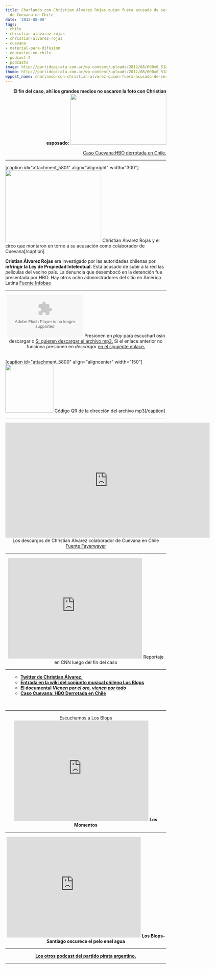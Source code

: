 ```yaml
---
title: Charlando con Christian Álvarez Rojas quien fuera acusado de ser administrador
  de Cuevana en Chile
date: '2012-08-08'
tags:
- chile
- christian-alavaraz-rojas
- christian-alvarez-rojas
- cuevana
- material-para-difusion
- educacion-en-chile
- podcast-2
- podcasts
image: http://partidopirata.com.ar/wp-content/uploads/2012/08/600x0_518671.jpg
thumb: http://partidopirata.com.ar/wp-content/uploads/2012/08/600x0_518671-150x150.jpg
wppost_name: charlando-con-christian-alvarez-quien-fuera-acusado-de-ser-administrador-de-cuevana-en-chile
---
```


<p style="text-align: right;"><strong>El fin del caso, ahí los grandes medios no sacaron la foto con Christian esposado:</strong>
<a href="http://partidopirata.com.ar/wp-content/uploads/2012/08/sin_cargos-300x159.jpg"><img class="alignright size-full wp-image-5821" title="sin_cargos-300x159" src="http://partidopirata.com.ar/wp-content/uploads/2012/08/sin_cargos-300x159.jpg" alt="" width="300" height="159" /></a></p>
<p style="text-align: right;"><a href="http://culturadigital.cl/wp/?p=2045" target="_blank">Caso Cuevana:HBO derrotada en Chile.</a></p>


<hr />

[caption id="attachment_5801" align="alignright" width="300"]<a href="http://partidopirata.com.ar/wp-content/uploads/2012/08/600x0_518671.jpg"><img class="size-medium wp-image-5801" title="600x0_518671" src="http://partidopirata.com.ar/wp-content/uploads/2012/08/600x0_518671-300x225.jpg" alt="" width="300" height="225" /></a> Christian Álvarez Rojas y el circo que montaron en torno a su acusación como colaborador de Cuevana[/caption]

<strong>Cristian Álvarez Rojas</strong> era investigado por las autoridades chilenas por<strong> infringir la Ley de Propiedad Intelectual.</strong> Está acusado de subir a la red las películas del vecino país. La denuncia que desembocó en la detención fue presentada por HBO. Hay otros ocho administradores del sitio en América Latina
<a href="http://www.infobae.com/notas/636859-Demoraron-al-administrador-en-Chile-del-sitio-de-peliculas-Cuevana.html" target="_blank">Fuente Infobae</a>

<hr />

<center>
<object id="player1368381" width="240" height="133" classid="clsid:d27cdb6e-ae6d-11cf-96b8-444553540000" codebase="http://download.macromedia.com/pub/shockwave/cabs/flash/swflash.cab#version=6,0,40,0"><param name="AllowScriptAccess" value="always" /><param name="allowFullScreen" value="true" /><param name="wmode" value="transparent" /><param name="src" value="http://www.ivoox.com/playerivoox_ee_1368381_1.html" /><param name="allowfullscreen" value="true" /><param name="allowscriptaccess" value="always" /><embed id="player1368381" width="240" height="133" type="application/x-shockwave-flash" src="http://www.ivoox.com/playerivoox_ee_1368381_1.html" AllowScriptAccess="always" allowFullScreen="true" wmode="transparent" allowfullscreen="true" allowscriptaccess="always" /></object>
Presionen en <em>play</em> para escucharl osin descargar o
<a href="http://www.ivoox.com/charlando-christian-alvarez-colaborador-cuevana-en_md_1368381_1.mp3" target="_blank">Si quieren descargar el archivo mp3.</a>
Si el enlace anterior no funciona presionen en <em>descargar</em> <a href="http://www.ivoox.com/charlando-christian-alvarez-colaborador-cuevana-en-audios-mp3_rf_1368381_1.html" target="_blank">en el siguiente enlace.</a></center>&nbsp;

[caption id="attachment_5800" align="aligncenter" width="150"]<a href="http://partidopirata.com.ar/wp-content/uploads/2012/08/chart2.png"><img class="size-full wp-image-5800" title="chart" src="http://partidopirata.com.ar/wp-content/uploads/2012/08/chart2.png" alt="" width="150" height="150" /></a> Código QR de la dirección del archivo mp3[/caption]

<hr />

<center>
<iframe src="https://www.youtube.com/embed/45IPGVqyJ0M?feature=player_embedded" frameborder="0" width="640" height="360"></iframe>
Los descargos de Christian Alvarez colaborador de Cuevana en Chile
<a href="http://www.fayerwayer.com/2012/03/fw-exclusivo-los-descargos-de-christian-alvarez-administrador-de-cuevana-video/" target="_blank">Fuente Fayerwayer</a>

<hr />

<iframe src="http://www.youtube.com/embed/O1vIh5VHVug" frameborder="0" width="420" height="315"></iframe>
Reportaje en CNN luego del fin del caso

</center>

<hr />

<ul>
<ul>
	<li><strong><a href="https://twitter.com/huronio" target="_blank">Twitter de Christian Álvarez.</a></strong></li>
	<li><strong><a href="https://es.wikipedia.org/wiki/Los_Blops" target="_blank">Entrada en la wiki del conjunto musical chileno Los Blops</a></strong></li>
	<li><strong><a href="http://partidopirata.com.ar/5436/vienen-por-el-oro-vienen-por-todo-documental" target="_blank">El documental <em>Vienen por el oro, vienen por todo</em></a></strong></li>
	<li><strong><a href="http://culturadigital.cl/wp/?p=2045" target="_blank">Caso Cuevana: HBO Derrotada en Chile</a></strong></li>
</ul>
</ul>
&nbsp;

<hr />

<center>Escuchamos a Los Blops
<iframe src="http://www.youtube.com/embed/nK_dg1bwCEE" frameborder="0" width="420" height="315"></iframe>
<strong>Los Momentos</strong></center>

<hr />
<p style="text-align: center;"><iframe src="http://www.youtube.com/embed/-0b02UV65C0" frameborder="0" width="420" height="315"></iframe>
<strong>Los Blops-Santiago oscurece el pelo enel agua</strong></p>


<hr />

<center>
<strong><a href="http://partidopirata.com.ar/857/indice-con-los-podcast-del-partido-pirata-argentino">Los otros podcast del partido pirata argentino.</a></strong></center>

<hr />
